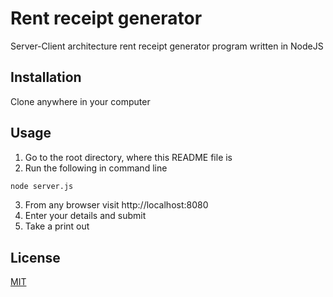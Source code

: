 # Rent receipt generator
Server-Client architecture rent receipt generator program written in NodeJS

## Installation
Clone anywhere in your computer

## Usage
1. Go to the root directory, where this README file is
2. Run the following in command line

```bash
node server.js
```
3. From any browser visit http://localhost:8080
4. Enter your details and submit
5. Take a print out

## License
[MIT](https://opensource.org/licenses/MIT)